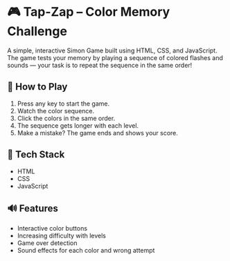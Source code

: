 # 🎮 Tap-Zap – Color Memory Challenge

A simple, interactive Simon Game built using HTML, CSS, and JavaScript. The game tests your memory by playing a sequence of colored flashes and sounds — your task is to repeat the sequence in the same order!

## 🧠 How to Play

1. Press any key to start the game.
2. Watch the color sequence.
3. Click the colors in the same order.
4. The sequence gets longer with each level.
5. Make a mistake? The game ends and shows your score.

## 🔧 Tech Stack

- HTML  
- CSS  
- JavaScript

## 🔊 Features

- Interactive color buttons
- Increasing difficulty with levels
- Game over detection
- Sound effects for each color and wrong attempt
